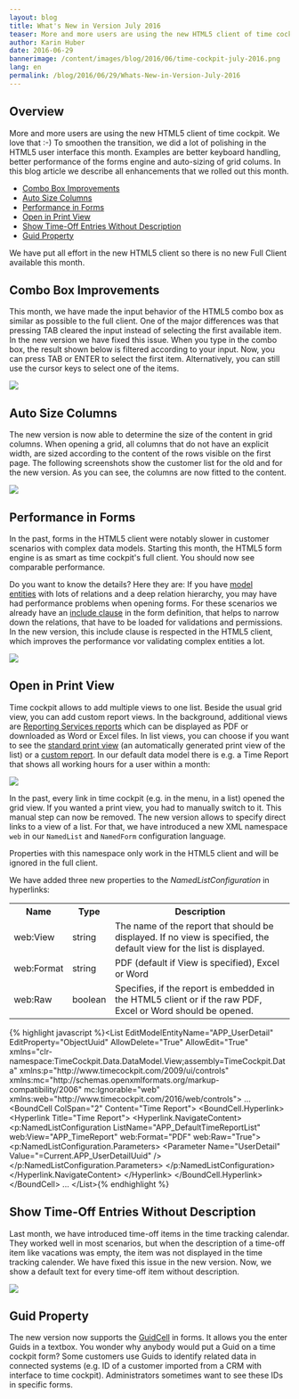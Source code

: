 ```yaml
---
layout: blog
title: What's New in Version July 2016
teaser: More and more users are using the new HTML5 client of time cockpit. We love that  - -) To smoothen the transition, we did a lot of polishing in the HTML5 user interface this month. Examples are better keyboard handling, better performance of the forms engine and auto-sizing of grid columns. In this blog article we describe all enhancements that we rolled out this month.
author: Karin Huber
date: 2016-06-29
bannerimage: /content/images/blog/2016/06/time-cockpit-july-2016.png
lang: en
permalink: /blog/2016/06/29/Whats-New-in-Version-July-2016
---
```


<h2 xmlns="http://www.w3.org/1999/xhtml">Overview</h2><p xmlns="http://www.w3.org/1999/xhtml">More and more users are using the new HTML5 client of time cockpit. We love that :-) To smoothen the transition, we did a lot of polishing in the HTML5 user interface this month. Examples are better keyboard handling, better performance of the forms engine and auto-sizing of grid colums. In this blog article we describe all enhancements that we rolled out this month.</p><ul xmlns="http://www.w3.org/1999/xhtml">
  <li>
    <a href="#combobobx">Combo Box Improvements</a>
  </li>
  <li>
    <a href="#autosize">Auto Size Columns</a>
  </li>
  <li>
    <a href="#performance">Performance in Forms</a>
  </li>
  <li>
    <a href="#defaultview">Open in Print View</a>
  </li>
  <li>
    <a href="#timeoff">Show Time-Off Entries Without Description</a>
  </li>
  <li>
    <a href="#guid">Guid Property</a>
  </li>
</ul><p class="highlighted" xmlns="http://www.w3.org/1999/xhtml">We have put all effort in the new HTML5 client so there is no new Full Client available this month.</p><h2 xmlns="http://www.w3.org/1999/xhtml">
  <a name="combobobx" id="combobobx" class="mce-item-anchor"></a>Combo Box Improvements</h2><p xmlns="http://www.w3.org/1999/xhtml">This month, we have made the input behavior of the HTML5 combo box as similar as possible to the full client. One of the major differences was that pressing TAB cleared the input instead of selecting the first available item. In the new version we have fixed this issue. When you type in the combo box, the result shown below is filtered according to your input. Now, you can press TAB or ENTER to select the first item. Alternatively, you can still use the cursor keys to select one of the items.</p><p xmlns="http://www.w3.org/1999/xhtml">
  <img src="{{site.baseurl}}/content/images/blog/2016/06/combobox-tab.png" />
</p><h2 xmlns="http://www.w3.org/1999/xhtml">
  <a name="autosize" id="autosize" class="mce-item-anchor"></a>Auto Size Columns</h2><p xmlns="http://www.w3.org/1999/xhtml">The new version is now able to determine the size of the content in grid columns. When opening a grid, all columns that do not have an explicit width, are sized according to the content of the rows visible on the first page. The following screenshots show the customer list for the old and for the new version. As you can see, the columns are now fitted to the content.</p><p xmlns="http://www.w3.org/1999/xhtml">
  <img src="{{site.baseurl}}/content/images/blog/2016/06/auto-fit-columns.png" />
</p><h2 xmlns="http://www.w3.org/1999/xhtml">
  <a name="performance" id="performance" class="mce-item-anchor"></a>Performance in Forms</h2><p xmlns="http://www.w3.org/1999/xhtml">In the past, forms in the HTML5 client were notably slower in customer scenarios with complex data models. Starting this month, the HTML5 form engine is as smart as time cockpit's full client. You should now see comparable performance.</p><p xmlns="http://www.w3.org/1999/xhtml">Do you want to know the details? Here they are: If you have <a href="https://help.timecockpit.com/?topic=html/29feb0d4-900b-7882-7936-4bdfd6958248.htm" target="_blank">model entities</a> with lots of relations and a deep relation hierarchy, you may have had performance problems when opening forms. For these scenarios we already have an <a href="https://help.timecockpit.com/?topic=html/75aacc52-a75f-403e-8010-7ed2ee36a637.htm" target="_blank">include clause</a> in the form definition, that helps to narrow down the relations, that have to be loaded for validations and permissions. In the new version, this include clause is respected in the HTML5 client, which improves the performance vor validating complex entities a lot.</p><p xmlns="http://www.w3.org/1999/xhtml">
  <img src="{{site.baseurl}}/content/images/blog/2016/06/include-clause.png" />
</p><h2 xmlns="http://www.w3.org/1999/xhtml">
  <a name="defaultview" id="defaultview" class="mce-item-anchor"></a>Open in Print View</h2><p xmlns="http://www.w3.org/1999/xhtml">Time cockpit allows to add multiple views to one list. Beside the usual grid view, you can add custom report views. In the background, additional views are <a href="https://help.timecockpit.com/?topic=html/79CD8953-EC83-4C9A-881D-3F054122D4D5.htm" target="_blank">Reporting Services reports</a> which can be displayed as PDF or downloaded as Word or Excel files. In list views, you can choose if you want to see the <a href="https://help.timecockpit.com/?topic=html/F93A6802-1F67-4D03-A63C-0BF0995D90B7.htm" target="_blank">standard print view</a> (an automatically generated print view of the list) or a <a href="https://help.timecockpit.com/?topic=html/6EE451F4-D459-4117-8C5F-491C2CB03D00.htm" target="_blank">custom report</a>. In our default data model there is e.g. a Time Report that shows all working hours for a user within a month:</p><p xmlns="http://www.w3.org/1999/xhtml">
  <img src="{{site.baseurl}}/content/images/blog/2016/06/time-report.png" />
</p><p xmlns="http://www.w3.org/1999/xhtml">In the past, every link in time cockpit (e.g. in the menu, in a list) opened the grid view. If you wanted a print view, you had to manually switch to it. This manual step can now be removed. The new version allows to specify direct links to a view of a list. For that, we have introduced a new XML namespace <code>web</code> in our <code>NamedList</code> and <code>NamedForm</code> configuration language.</p><p class="showcase" xmlns="http://www.w3.org/1999/xhtml">Properties with this namespace only work in the HTML5 client and will be ignored in the full client.</p><p xmlns="http://www.w3.org/1999/xhtml">We have added three new properties to the <em>NamedListConfiguration</em> in hyperlinks:</p><table class="infoTable" xmlns="http://www.w3.org/1999/xhtml">
  <tbody>
    <tr>
      <th>Name</th>
      <th>Type</th>
      <th>Description</th>
    </tr>
    <tr>
      <td>web:View</td>
      <td>string</td>
      <td>The name of the report that should be displayed. If no view is specified, the default view for the list is displayed.</td>
    </tr>
    <tr>
      <td>web:Format</td>
      <td>string</td>
      <td>PDF (default if View is specified), Excel or Word</td>
    </tr>
    <tr>
      <td>web:Raw</td>
      <td>boolean</td>
      <td>Specifies, if the report is embedded in the HTML5 client or if the raw PDF, Excel or Word should be opened.</td>
    </tr>
  </tbody>
</table>{% highlight javascript %}&lt;List EditModelEntityName="APP_UserDetail" EditProperty="ObjectUuid" AllowDelete="True" AllowEdit="True" 
xmlns="clr-namespace:TimeCockpit.Data.DataModel.View;assembly=TimeCockpit.Data" 
xmlns:p="http://www.timecockpit.com/2009/ui/controls"
xmlns:mc="http://schemas.openxmlformats.org/markup-compatibility/2006" 
mc:Ignorable="web" 
xmlns:web="http://www.timecockpit.com/2016/web/controls"&gt;
...
&lt;BoundCell ColSpan="2" Content="Time Report"&gt;
    &lt;BoundCell.Hyperlink&gt;
        &lt;Hyperlink Title="Time Report"&gt;
            &lt;Hyperlink.NavigateContent&gt;
                &lt;p:NamedListConfiguration ListName="APP_DefaultTimeReportList" 
                    web:View="APP_TimeReport" web:Format="PDF" web:Raw="True"&gt;
                    &lt;p:NamedListConfiguration.Parameters&gt;
                        &lt;Parameter Name="UserDetail" Value="=Current.APP_UserDetailUuid" /&gt;
                    &lt;/p:NamedListConfiguration.Parameters&gt;
                &lt;/p:NamedListConfiguration&gt;
            &lt;/Hyperlink.NavigateContent&gt;
        &lt;/Hyperlink&gt;
    &lt;/BoundCell.Hyperlink&gt;
&lt;/BoundCell&gt;
...
&lt;/List&gt;{% endhighlight %}<h2 xmlns="http://www.w3.org/1999/xhtml">
  <a name="timeoff" id="timeoff" class="mce-item-anchor"></a>Show Time-Off Entries Without Description</h2><p xmlns="http://www.w3.org/1999/xhtml">Last month, we have introduced time-off items in the time tracking calendar. They worked well in most scenarios, but when the description of a time-off item like vacations was empty, the item was not displayed in the time tracking calender. We have fixed this issue in the new version. Now, we show a default text for every time-off item without description.</p><p xmlns="http://www.w3.org/1999/xhtml">
  <img src="{{site.baseurl}}/content/images/blog/2016/06/empty-vacation.png" />
</p><h2 xmlns="http://www.w3.org/1999/xhtml">
  <a name="guid" id="guid" class="mce-item-anchor"></a>Guid Property</h2><p xmlns="http://www.w3.org/1999/xhtml">The new version now supports the <a href="https://help.timecockpit.com/?topic=html/16d5bb46-fa8a-83af-8ea3-d5e5d2bcd94e.htm" target="_blank">GuidCell</a> in forms. It allows you the enter Guids in a textbox. You wonder why anybody would put a Guid on a time cockpit form? Some customers use Guids to identify related data in connected systems (e.g. ID of a customer imported from a CRM with interface to time cockpit). Administrators sometimes want to see these IDs in specific forms.</p>
